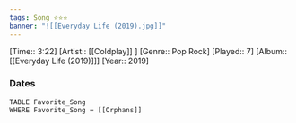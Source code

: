 ```yaml
---
tags: Song ⭐⭐⭐ 
banner: "![[Everyday Life (2019).jpg]]"
---
```

[Time:: 3:22]
[Artist:: [[Coldplay]] ]
[Genre:: Pop Rock]
[Played:: 7]
[Album:: [[Everyday Life (2019)]]]
[Year:: 2019]
### Dates
````dataview
TABLE Favorite_Song
WHERE Favorite_Song = [[Orphans]]
````